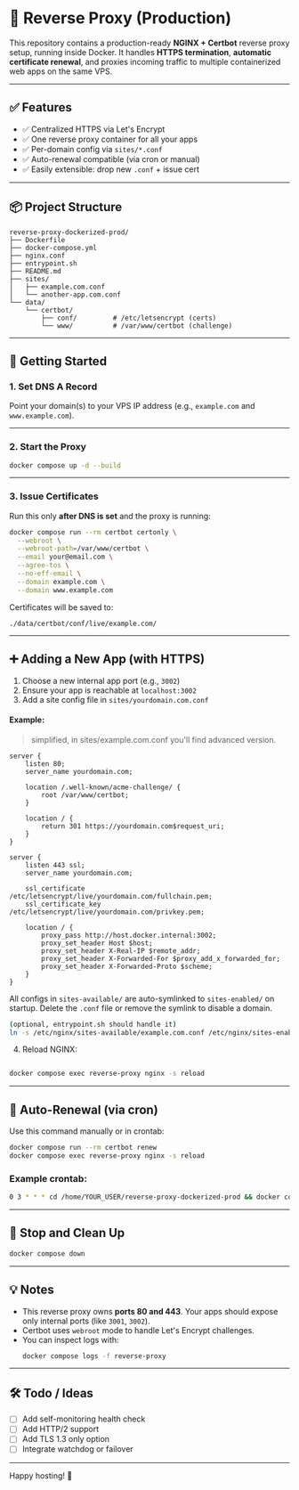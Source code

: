 # 🧭 Reverse Proxy (Production)

This repository contains a production-ready **NGINX + Certbot** reverse proxy setup, running inside Docker. It handles **HTTPS termination**, **automatic certificate renewal**, and proxies incoming traffic to multiple containerized web apps on the same VPS.

---

## ✅ Features

- ✅ Centralized HTTPS via Let's Encrypt
- ✅ One reverse proxy container for all your apps
- ✅ Per-domain config via `sites/*.conf`
- ✅ Auto-renewal compatible (via cron or manual)
- ✅ Easily extensible: drop new `.conf` + issue cert

---

## 📦 Project Structure

```
reverse-proxy-dockerized-prod/
├── Dockerfile
├── docker-compose.yml
├── nginx.conf
├── entrypoint.sh
├── README.md
├── sites/
│   ├── example.com.conf
│   └── another-app.com.conf
└── data/
    └── certbot/
        ├── conf/         # /etc/letsencrypt (certs)
        └── www/          # /var/www/certbot (challenge)
```

---

## 🚀 Getting Started

### 1. Set DNS A Record

Point your domain(s) to your VPS IP address (e.g., `example.com` and `www.example.com`).

---

### 2. Start the Proxy

```bash
docker compose up -d --build
```

---

### 3. Issue Certificates

Run this only **after DNS is set** and the proxy is running:

```bash
docker compose run --rm certbot certonly \
  --webroot \
  --webroot-path=/var/www/certbot \
  --email your@email.com \
  --agree-tos \
  --no-eff-email \
  --domain example.com \
  --domain www.example.com
```

Certificates will be saved to:

```
./data/certbot/conf/live/example.com/
```

---

## ➕ Adding a New App (with HTTPS)

1. Choose a new internal app port (e.g., `3002`)
2. Ensure your app is reachable at `localhost:3002`
3. Add a site config file in `sites/yourdomain.com.conf`

#### Example:

> simplified, in sites/example.com.conf you'll find advanced version.

```nginx
server {
    listen 80;
    server_name yourdomain.com;

    location /.well-known/acme-challenge/ {
        root /var/www/certbot;
    }

    location / {
        return 301 https://yourdomain.com$request_uri;
    }
}

server {
    listen 443 ssl;
    server_name yourdomain.com;

    ssl_certificate /etc/letsencrypt/live/yourdomain.com/fullchain.pem;
    ssl_certificate_key /etc/letsencrypt/live/yourdomain.com/privkey.pem;

    location / {
        proxy_pass http://host.docker.internal:3002;
        proxy_set_header Host $host;
        proxy_set_header X-Real-IP $remote_addr;
        proxy_set_header X-Forwarded-For $proxy_add_x_forwarded_for;
        proxy_set_header X-Forwarded-Proto $scheme;
    }
}
```

All configs in `sites-available/` are auto-symlinked to `sites-enabled/` on startup. Delete the `.conf` file or remove the symlink to disable a domain.
```bash
(optional, entrypoint.sh should handle it)
ln -s /etc/nginx/sites-available/example.com.conf /etc/nginx/sites-enabled/example.com.conf

```

4. Reload NGINX:

```bash

docker compose exec reverse-proxy nginx -s reload
```

---

## 🔄 Auto-Renewal (via cron)

Use this command manually or in crontab:

```bash
docker compose run --rm certbot renew
docker compose exec reverse-proxy nginx -s reload
```

### Example crontab:

```bash
0 3 * * * cd /home/YOUR_USER/reverse-proxy-dockerized-prod && docker compose run --rm certbot renew && docker compose exec reverse-proxy nginx -s reload
```

---

## 🧼 Stop and Clean Up

```bash
docker compose down
```

---

## 💡 Notes

- This reverse proxy owns **ports 80 and 443**. Your apps should expose only internal ports (like `3001`, `3002`).
- Certbot uses `webroot` mode to handle Let's Encrypt challenges.
- You can inspect logs with:
  ```bash
  docker compose logs -f reverse-proxy
  ```

---

## 🛠 Todo / Ideas

- [ ] Add self-monitoring health check
- [ ] Add HTTP/2 support
- [ ] Add TLS 1.3 only option
- [ ] Integrate watchdog or failover

---

Happy hosting! 🎉
